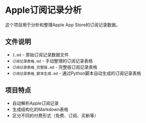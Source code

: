 # Apple订阅记录分析

这个项目用于分析和整理Apple App Store的订阅记录数据。

## 文件说明

- `1.md` - 原始订阅记录数据文件
- `订阅记录表格.md` - 手动整理的订阅记录表格
- `订阅记录表格_完整版.md` - 完整版订阅记录表格
- `订阅记录表格_脚本生成.md` - 通过Python脚本自动生成的订阅记录表格

## 项目特点

- 自动解析Apple订阅记录
- 生成结构化的Markdown表格
- 区分不同的付费形式（免费、订阅、买断等）